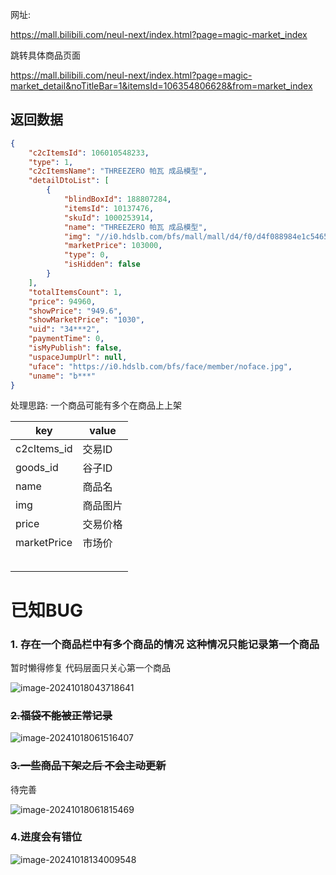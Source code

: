 网址:

https://mall.bilibili.com/neul-next/index.html?page=magic-market_index





跳转具体商品页面

https://mall.bilibili.com/neul-next/index.html?page=magic-market_detail&noTitleBar=1&itemsId=106354806628&from=market_index

## 返回数据

```json
{
    "c2cItemsId": 106010548233,
    "type": 1,
    "c2cItemsName": "THREEZERO 帕瓦 成品模型",
    "detailDtoList": [
        {
            "blindBoxId": 188807284,
            "itemsId": 10137476,
            "skuId": 1000253914,
            "name": "THREEZERO 帕瓦 成品模型",
            "img": "//i0.hdslb.com/bfs/mall/mall/d4/f0/d4f088984e1c54658e8d956a57996788.png",
            "marketPrice": 103000,
            "type": 0,
            "isHidden": false
        }
    ],
    "totalItemsCount": 1,
    "price": 94960,
    "showPrice": "949.6",
    "showMarketPrice": "1030",
    "uid": "34***2",
    "paymentTime": 0,
    "isMyPublish": false,
    "uspaceJumpUrl": null,
    "uface": "https://i0.hdslb.com/bfs/face/member/noface.jpg",
    "uname": "b***"
}
```

处理思路: 一个商品可能有多个在商品上上架 




| key         | value    |
| ----------- | -------- |
| c2cItems_id | 交易ID   |
| goods_id    | 谷子ID   |
| name        | 商品名   |
| img         | 商品图片 |
| price       | 交易价格 |
| marketPrice | 市场价   |
|             |          |
|             |          |
|             |          |
|             |          |
|             |          |

# 已知BUG

### 1. 存在一个商品栏中有多个商品的情况 这种情况只能记录第一个商品

暂时懒得修复 代码层面只关心第一个商品 

![image-20241018043718641](C:\Users\MaFuY\Desktop\PythonProjects\bilibili-magic-market\项目文档.assets\image-20241018043718641.png)

### ~~2.福袋不能被正常记录~~

![image-20241018061516407](C:\Users\MaFuY\Desktop\PythonProjects\bilibili-magic-market\项目文档.assets\image-20241018061516407.png)

### ~~3.一些商品下架之后 不会主动更新~~

待完善

![image-20241018061815469](C:\Users\MaFuY\Desktop\PythonProjects\bilibili-magic-market\项目文档.assets\image-20241018061815469.png)

### 4.进度会有错位

![image-20241018134009548](C:\Users\MaFuY\Desktop\PythonProjects\bilibili-magic-market\项目文档.assets\image-20241018134009548.png)